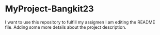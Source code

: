 # MyProject-Bangkit23
I want to use this repository to fulfill my assigmen
I am editing the README file. Adding some more details about the project description.

